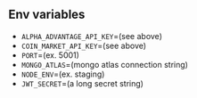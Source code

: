 
## Env variables
- `ALPHA_ADVANTAGE_API_KEY`=(see above)
- `COIN_MARKET_API_KEY`=(see above)
- `PORT`=(ex. 5001)
- `MONGO_ATLAS`=(mongo atlas connection string) 
- `NODE_ENV`=(ex. staging)
- `JWT_SECRET`=(a long secret string)
